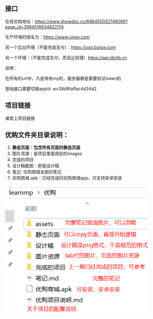 ## 接口

在线文档地址：https://www.showdoc.cc/696455032746099?page_id=3984516634822174

生产环境的域名为：https://www.uinav.com

另一个后台环境（不能完成支付）：https://ugo.botue.com

另一个环境：（不能完成支付，而且比较慢）https://api.zbztb.cn

说明：

在所有的url中，凡是带有my的，服务器都是需要验证token的

登陆接口需要切换appid: wx38d8faffac4d34d2



## 项目链接

课堂上项目链接



## **优购文件夹目录说明：**

2. **静态页面：包含所有页面的静态页面**
3. 图片资源：是项目里面用到的images
3. 完成的项目
4. 设计稿截图：即是设计稿
5. 笔记: 优购商城全部的笔记
6. 优购商城.apk：已经完成的优购商城app，只支持安卓安装

<img src="assets/image-20200322094815200.png" alt="image-20200322094815200" style="zoom:80%;" />